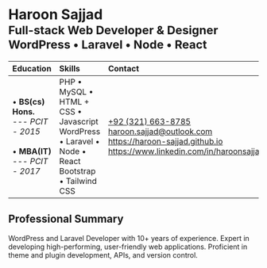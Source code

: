 # Haroon Sajjad<br /><small>Full-stack Web Developer & Designer <br /> WordPress • Laravel • Node • React</small>
  
| Education | Skills | Contact |
| :- | :- | :- |
| • **BS(cs) Hons.** <br /> --- *PCIT - 2015* <br/> <br/> • **MBA(IT)** <br /> --- *PCIT - 2017* | PHP • MySQL • HTML + CSS • Javascript <br /> WordPress • Laravel • Node • React <br /> Bootstrap • Tailwind CSS | [+92 (321) 663-8785](tel:+923216638785) <br /> haroon.sajjad@outlook.com <br /> https://haroon-sajjad.github.io <br /> https://www.linkedin.com/in/haroonsajjad

## Professional Summary
WordPress and Laravel Developer with 10+ years of experience. Expert in developing high-performing, user-friendly web applications. Proficient in theme and plugin development, APIs, and version control.
